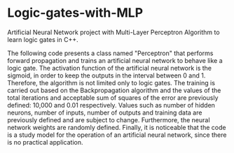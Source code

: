 # Logic-gates-with-MLP
Artificial Neural Network project with Multi-Layer Perceptron Algorithm to learn logic gates in C++.

  The following code presents a class named "Perceptron" that performs forward propagation and trains an artificial neural network to behave like a logic gate.
  The activation function of the artificial neural network is the sigmoid, in order to keep the outputs in the interval between 0 and 1. Therefore, the algorithm is not limited only to logic gates.
  The training is carried out based on the Backpropagation algorithm and the values of the total iterations and acceptable sum of squares of the error are previously defined: 10,000 and 0.01 respectively.
  Values such as number of hidden neurons, number of inputs, number of outputs and training data are previously defined and are subject to change. Furthermore, the neural network weights are randomly defined.
  Finally, it is noticeable that the code is a study model for the operation of an artificial neural network, since there is no practical application.
